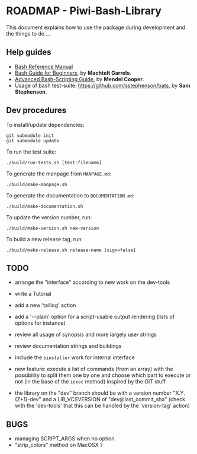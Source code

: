 ROADMAP - Piwi-Bash-Library
===========================

This document explains how to use the package during development and the things to do ...


## Help guides

-   [Bash Reference Manual](http://www.gnu.org/software/bash/manual/bashref.html)
-   [Bash Guide for Beginners](http://www.tldp.org/LDP/Bash-Beginners-Guide/html/Bash-Beginners-Guide.html),
    by **Machtelt Garrels**.
-   [Advanced Bash-Scripting Guide](http://www.tldp.org/LDP/abs/html/abs-guide.html),
    by **Mendel Cooper**.
-   Usage of bash test-suite: <https://github.com/sstephenson/bats>, by **Sam Stephenson**.


## Dev procedures

To install/update dependencies:

    git submodule init
    git submodule update

To run the test suite:

    ./build/run-tests.sh [test-filename]

To generate the manpage from `MANPAGE.md`:

    ./build/make-manpage.sh

To generate the documentation to `DOCUMENTATION.md`:

    ./build/make-documentation.sh

To update the version number, run:

    ./build/make-version.sh new-version

To build a new release tag, run:

    ./build/make-release.sh release-name [sign=false]


## TODO

-   arrange the "interface" according to new work on the dev-tools
-   write a Tutorial
-   add a new 'taillog' action
-   add a '--plain' option for a script-usable output rendering (lists of options for instance)

-   review all usage of synopsis and more largely user strings
-   review documentation strings and buildings
-   include the `binstaller` work for internal interface

-   new feature: execute a list of commands (from an array) with the possibility to split
    them one by one and choose which part to execute or not (in the base of the `iexec` method)
    inspired by the GIT stuff

-   the library on the "dev" branch should be with a version number "X.Y.(Z+1)-dev" and a LIB_VCSVERSION
    of "dev@last_commit_sha" (check with the 'dev-tools' that this can be handled by the 'version-tag' action)


## BUGS

-   managing SCRIPT_ARGS when no option
-   "strip_colors" method on MacOSX ?
